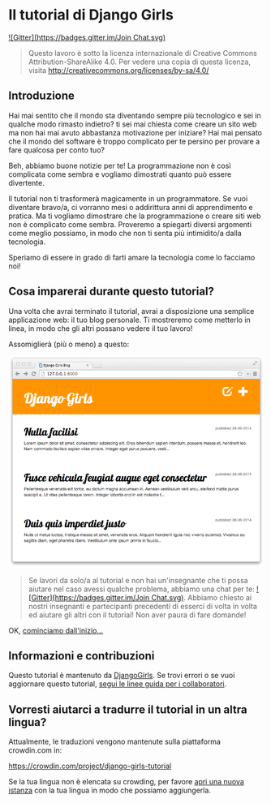 # Il tutorial di Django Girls

[![Gitter](https://badges.gitter.im/Join Chat.svg)](https://gitter.im/DjangoGirls/tutorial?utm_source=badge&utm_medium=badge&utm_campaign=pr-badge&utm_content=badge)

> Questo lavoro è sotto la licenza internazionale di Creative Commons Attribution-ShareAlike 4.0. Per vedere una copia di questa licenza, visita http://creativecommons.org/licenses/by-sa/4.0/

## Introduzione

Hai mai sentito che il mondo sta diventando sempre più tecnologico e sei in qualche modo rimasto indietro? ti sei mai chiesta come creare un sito web ma non hai mai avuto abbastanza motivazione per iniziare? Hai mai pensato che il mondo del software è troppo complicato per te persino per provare a fare qualcosa per conto tuo?

Beh, abbiamo buone notizie per te! La programmazione non è così complicata come sembra e vogliamo dimostrati quanto può essere divertente.

Il tutorial non ti trasformerà magicamente in un programmatore. Se vuoi diventare bravo/a, ci vorranno mesi o addirittura anni di apprendimento e pratica. Ma ti vogliamo dimostrare che la programmazione o creare siti web non è complicato come sembra. Proveremo a spiegarti diversi argomenti come meglio possiamo, in modo che non ti senta più intimidito/a dalla tecnologia.

Speriamo di essere in grado di farti amare la tecnologia come lo facciamo noi!

## Cosa imparerai durante questo tutorial?

Una volta che avrai terminato il tutorial, avrai a disposizione una semplice applicazione web: il tuo blog personale. Ti mostreremo come metterlo in linea, in modo che gli altri possano vedere il tuo lavoro!

Assomiglierà (più o meno) a questo:

![Figure 0.1][2]

 [2]: images/application.png

> Se lavori da solo/a al tutorial e non hai un'insegnante che ti possa aiutare nel caso avessi qualche problema, abbiamo una chat per te: [![Gitter](https://badges.gitter.im/Join Chat.svg)](https://gitter.im/DjangoGirls/tutorial?utm_source=badge&utm_medium=badge&utm_campaign=pr-badge&utm_content=badge). Abbiamo chiesto ai nostri insegnanti e partecipanti precedenti di esserci di volta in volta ed aiutare gli altri con il tutorial! Non aver paura di fare domande!

OK, [cominciamo dall'inizio...][3]

 [3]: ./how_the_internet_works/README.md

## Informazioni e contribuzioni

Questo tutorial è mantenuto da [DjangoGirls][4]. Se trovi errori o se vuoi aggiornare questo tutorial, [segui le linee guida per i collaboratori][5].

 [4]: http://djangogirls.org/
 [5]: https://github.com/DjangoGirls/tutorial/blob/master/README.md

## Vorresti aiutarci a tradurre il tutorial in un altra lingua?

Attualmente, le traduzioni vengono mantenute sulla piattaforma crowdin.com in:

https://crowdin.com/project/django-girls-tutorial

Se la tua lingua non è elencata su crowding, per favore [apri una nuova istanza][6] con la tua lingua in modo che possiamo aggiungerla.

 [6]: https://github.com/DjangoGirls/tutorial/issues/new